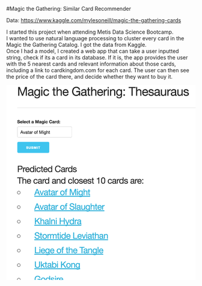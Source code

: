 #Magic the Gathering: Similar Card Recommender

Data: https://www.kaggle.com/mylesoneill/magic-the-gathering-cards  
  
I started this project when attending Metis Data Science Bootcamp.  
I wanted to use natural language processing to cluster every card in the Magic the Gathering Catalog. I got the data from Kaggle.  
Once I had a model, I created a web app that can take a user inputted string, check if its a card in its database. If it is, the app provides the user with the 5 nearest cards and relevant information about those cards, including a link to cardkingdom.com for each card. The user can then see the price of the card there, and decide whether they want to buy it.

<img src="mtg_app/Demo.png" alt="" style="max-width:100%;">